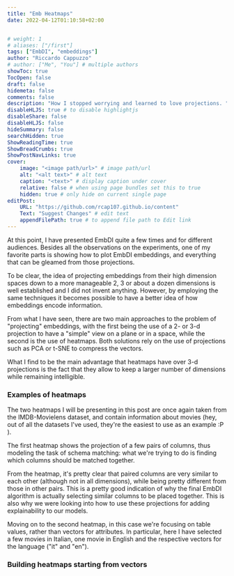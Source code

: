 ```yaml
---
title: "Emb Heatmaps"
date: 2022-04-12T01:10:58+02:00


# weight: 1
# aliases: ["/first"]
tags: ["EmbDI", "embeddings"]
author: "Riccardo Cappuzzo"
# author: ["Me", "You"] # multiple authors
showToc: true
TocOpen: false
draft: false
hidemeta: false
comments: false
description: "How I stopped worrying and learned to love projections. "
disableHLJS: true # to disable highlightjs
disableShare: false
disableHLJS: false
hideSummary: false
searchHidden: true
ShowReadingTime: true
ShowBreadCrumbs: true
ShowPostNavLinks: true
cover:
    image: "<image path/url>" # image path/url
    alt: "<alt text>" # alt text
    caption: "<text>" # display caption under cover
    relative: false # when using page bundles set this to true
    hidden: true # only hide on current single page
editPost:
    URL: "https://github.com/rcap107.github.io/content"
    Text: "Suggest Changes" # edit text
    appendFilePath: true # to append file path to Edit link
---
```

At this point, I have presented EmbDI quite a few times and for different audiences.
Besides all the observations on the experiments, one of my favorite parts is
showing how to plot EmbDI embeddings, and everything that can be gleamed from
those projections.

To be clear, the idea of projecting embeddings from their high dimension spaces
down to a more manageable 2, 3 or about a dozen dimensions is well established
and I did not invent anything. However, by employing the same techniques it
becomes possible to have a better idea of how embeddings encode information.

From what I have seen, there are two main approaches to the problem of "projecting"
embeddings, with the first being the use of a 2- or 3-d projection to have a
"simple" view on a plane or in a space, while the second is the use of heatmaps.
Both solutions rely on the use of projections such as PCA or t-SNE to compress
the vectors.

What I find to be the main advantage that heatmaps have over 3-d projections is
the fact that they allow to keep a larger number of dimensions while remaining
intelligible.

### Examples of heatmaps
The two heatmaps I will be presenting in this post are once again taken from the
IMDB-Movielens dataset, and contain information about movies (hey, out of all the
datasets I've used, they're the easiest to use as an example :P ).

The first heatmap shows the projection of a few pairs of columns, thus modeling
the task of schema matching: what we're trying to do is finding which columns
should be matched together.

From the heatmap, it's pretty clear that paired columns are very similar to each
other (although not in all dimensions), while being pretty different from those
in other pairs. This is a pretty good indication of why the final EmbDI algorithm
is actually selecting similar columns to be placed together. This is also why we
were looking into how to use these projections for adding explainability to our
models.  

Moving on to the second heatmap, in this case we're focusing on table values,
rather than vectors for attributes. In particular, here I have selected a few
movies in Italian, one movie in English and the respective vectors for the
language ("it" and "en").


### Building heatmaps starting from vectors
